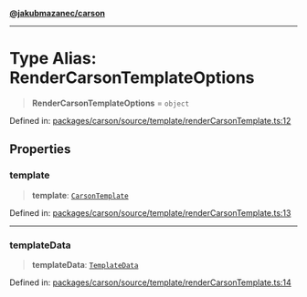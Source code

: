 [**@jakubmazanec/carson**](../README.md)

---

# Type Alias: RenderCarsonTemplateOptions

> **RenderCarsonTemplateOptions** = `object`

Defined in:
[packages/carson/source/template/renderCarsonTemplate.ts:12](https://github.com/jakubmazanec/tools/blob/026d472564678641afd0039e9c07d936f221ca46/packages/carson/source/template/renderCarsonTemplate.ts#L12)

## Properties

### template

> **template**: [`CarsonTemplate`](CarsonTemplate.md)

Defined in:
[packages/carson/source/template/renderCarsonTemplate.ts:13](https://github.com/jakubmazanec/tools/blob/026d472564678641afd0039e9c07d936f221ca46/packages/carson/source/template/renderCarsonTemplate.ts#L13)

---

### templateData

> **templateData**: [`TemplateData`](TemplateData.md)

Defined in:
[packages/carson/source/template/renderCarsonTemplate.ts:14](https://github.com/jakubmazanec/tools/blob/026d472564678641afd0039e9c07d936f221ca46/packages/carson/source/template/renderCarsonTemplate.ts#L14)
